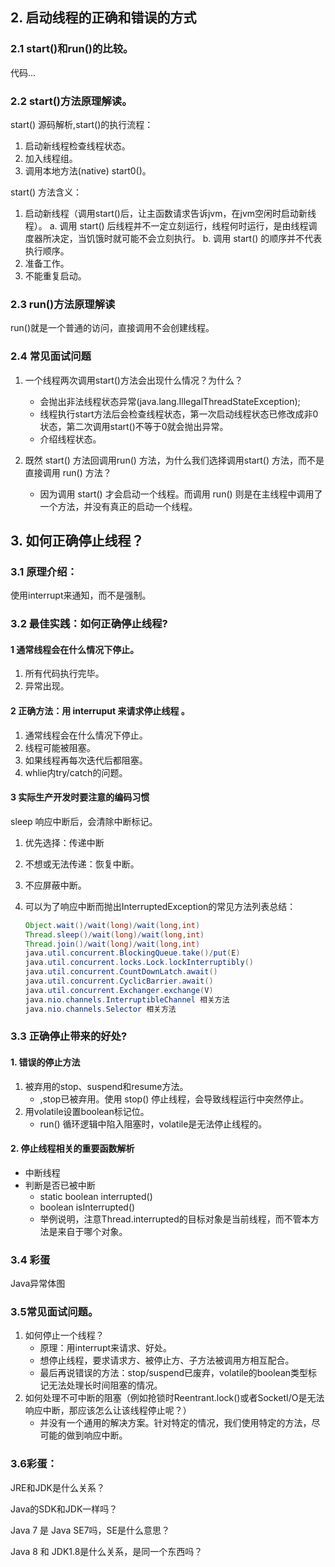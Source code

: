 ## 2. 启动线程的正确和错误的方式

### 2.1 start()和run()的比较。
代码...

### 2.2 start()方法原理解读。

 start() 源码解析,start()的执行流程：

  1. 启动新线程检查线程状态。
  2. 加入线程组。
  3. 调用本地方法(native) start0()。

 start() 方法含义：
 1. 启动新线程（调用start()后，让主函数请求告诉jvm，在jvm空闲时启动新线程）。
 a. 调用 start() 后线程并不一定立刻运行，线程何时运行，是由线程调度器所决定，当饥饿时就可能不会立刻执行。
 b. 调用 start() 的顺序并不代表执行顺序。
 2. 准备工作。
 3. 不能重复启动。
### 2.3 run()方法原理解读

run()就是一个普通的访问，直接调用不会创建线程。

### 2.4 常见面试问题
1. 一个线程两次调用start()方法会出现什么情况？为什么？
   - 会抛出非法线程状态异常(java.lang.IllegalThreadStateException);
   - 线程执行start方法后会检查线程状态，第一次启动线程状态已修改成非0状态，第二次调用start()不等于0就会抛出异常。
   - 介绍线程状态。

2. 既然 start() 方法回调用run() 方法，为什么我们选择调用start() 方法，而不是直接调用 run() 方法？
    - 因为调用 start() 才会启动一个线程。而调用 run() 则是在主线程中调用了一个方法，并没有真正的启动一个线程。

## 3.  如何正确停止线程？

### 3.1 原理介绍：

   使用interrupt来通知，而不是强制。

### 3.2 最佳实践：如何正确停止线程?

#### 1 通常线程会在什么情况下停止。

1. 所有代码执行完毕。
2. 异常出现。

#### 2 正确方法：用 interruput 来请求停止线程 。

1.  通常线程会在什么情况下停止。
2.  线程可能被阻塞。
3.  如果线程再每次迭代后都阻塞。
4.  whlie内try/catch的问题。

#### 3 实际生产开发时要注意的编码习惯

sleep 响应中断后，会清除中断标记。

1. 优先选择：传递中断

2. 不想或无法传递：恢复中断。

3. 不应屏蔽中断。  

4. 可以为了响应中断而抛出InterruptedException的常见方法列表总结：

   ```java
   Object.wait()/wait(long)/wait(long,int)
   Thread.sleep()/wait(long)/wait(long,int)
   Thread.join()/wait(long)/wait(long,int)
   java.util.concurrent.BlockingQueue.take()/put(E)
   java.util.concurrent.locks.Lock.lockInterruptibly()
   java.util.concurrent.CountDownLatch.await()
   java.util.concurrent.CyclicBarrier.await()
   java.util.concurrent.Exchanger.exchange(V)
   java.nio.channels.InterruptibleChannel 相关方法
   java.nio.channels.Selector 相关方法
   ```

   

###    3.3 正确停止带来的好处?

#### 1. 错误的停止方法

1. 被弃用的stop、suspend和resume方法。
   - ,stop已被弃用。使用 stop() 停止线程，会导致线程运行中突然停止。
2. 用volatile设置boolean标记位。
   - run() 循环逻辑中陷入阻塞时，volatile是无法停止线程的。

#### 2. 停止线程相关的重要函数解析

- 中断线程
- 判断是否已被中断
  - static boolean interrupted()
  - boolean isInterrupted()
  - 举例说明，注意Thread.interrupted的目标对象是当前线程，而不管本方法是来自于哪个对象。

###  3.4 彩蛋 

Java异常体图

### 3.5常见面试问题。 

1. 如何停止一个线程？
   - 原理：用interrupt来请求、好处。
   - 想停止线程，要求请求方、被停止方、子方法被调用方相互配合。
   - 最后再说错误的方法：stop/suspend已废弃，volatile的boolean类型标记无法处理长时间阻塞的情况。 
2. 如何处理不可中断的阻塞（例如抢锁时Reentrant.lock()或者SocketI/O是无法响应中断，那应该怎么让该线程停止呢？）
   - 并没有一个通用的解决方案。针对特定的情况，我们使用特定的方法，尽可能的做到响应中断。

### 3.6彩蛋：

 JRE和JDK是什么关系？

 Java的SDK和JDK一样吗？

 Java 7 是 Java SE7吗，SE是什么意思？

 Java 8 和 JDK1.8是什么关系，是同一个东西吗？ 

 